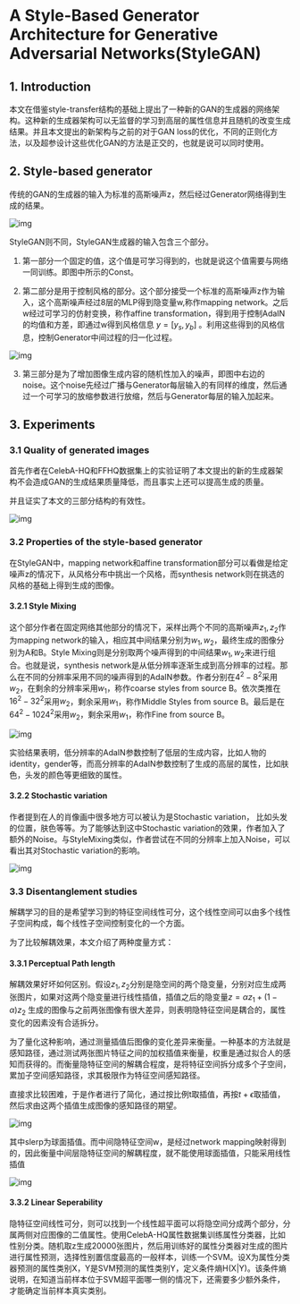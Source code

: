 # A Style-Based Generator Architecture for Generative Adversarial Networks(StyleGAN)
## 1. Introduction
本文在借鉴style-transfer结构的基础上提出了一种新的GAN的生成器的网络架构。这种新的生成器架构可以无监督的学习到高层的属性信息并且随机的改变生成结果。并且本文提出的新架构与之前的对于GAN loss的优化，不同的正则化方法，以及超参设计这些优化GAN的方法是正交的，也就是说可以同时使用。

## 2. Style-based generator
传统的GAN的生成器的输入为标准的高斯噪声z，然后经过Generator网络得到生成的结果。

![img](res/020/001.png)

StyleGAN则不同，StyleGAN生成器的输入包含三个部分。
1. 第一部分一个固定的值，这个值是可学习得到的，也就是说这个值需要与网络一同训练。即图中所示的Const。

2. 第二部分是用于控制风格的部分。这个部分接受一个标准的高斯噪声z作为输入，这个高斯噪声经过8层的MLP得到隐变量w,称作mapping network。之后w经过可学习的仿射变换，称作affine transformation，得到用于控制AdaIN的均值和方差，即通过w得到风格信息 $y=[y_s, y_b]$ 。利用这些得到的风格信息，控制Generator中间过程的归一化过程。

![img](res/020/002.png)

3. 第三部分是为了增加图像生成内容的随机性加入的噪声，即图中右边的noise。这个noise先经过广播与Generator每层输入的有同样的维度，然后通过一个可学习的放缩参数进行放缩，然后与Generator每层的输入加起来。

## 3. Experiments
### 3.1 Quality of generated images
首先作者在CelebA-HQ和FFHQ数据集上的实验证明了本文提出的新的生成器架构不会造成GAN的生成结果质量降低，而且事实上还可以提高生成的质量。

并且证实了本文的三部分结构的有效性。

![img](res/020/003.png)

### 3.2 Properties of the style-based generator
在StyleGAN中，mapping network和affine transformation部分可以看做是给定噪声z的情况下，从风格分布中挑出一个风格，而synthesis network则在挑选的风格的基础上得到生成的图像。

#### 3.2.1 Style Mixing
这个部分作者在固定网络其他部分的情况下，采样出两个不同的高斯噪声$z_1, z_2$作为mapping network的输入，相应其中间结果分别为$w_1, w_2$，最终生成的图像分别为A和B。Style Mixing则是分别取两个噪声得到的中间结果$w_1, w_2$来进行组合。也就是说，synthesis network是从低分辨率逐渐生成到高分辨率的过程。那么在不同的分辨率采用不同的噪声得到的AdaIN参数。作者分别在$4^2-8^2$采用$w_2$，在剩余的分辨率采用$w_1$，称作coarse styles from source B。依次类推在$16^2-32^2$采用$w_2$，剩余采用$w_1$，称作Middle Styles from source B。最后是在$64^2-1024^2$采用$w_2$，剩余采用$w_1$，称作Fine from source B。

![img](res/020/004.png)

实验结果表明，低分辨率的AdaIN参数控制了低层的生成内容，比如人物的identity，gender等，而高分辨率的AdaIN参数控制了生成的高层的属性，比如肤色，头发的颜色等更细致的属性。

#### 3.2.2 Stochastic variation
作者提到在人的肖像画中很多地方可以被认为是Stochastic variation， 比如头发的位置，肤色等等。为了能够达到这中Stochastic variation的效果，作者加入了额外的Noise。与StyleMixing类似，作者尝试在不同的分辨率上加入Noise，可以看出其对Stochastic variation的影响。

![img](res/020/005.png)

### 3.3 Disentanglement studies
解耦学习的目的是希望学习到的特征空间线性可分，这个线性空间可以由多个线性子空间构成，每个线性子空间控制变化的一个方面。

为了比较解耦效果，本文介绍了两种度量方式：

#### 3.3.1 Perceptual Path length
解耦效果好坏如何区别。假设$z_1,z_2$分别是隐空间的两个隐变量，分别对应生成两张图片，如果对这两个隐变量进行线性插值，插值之后的隐变量$z = \alpha z_1 + (1-\alpha)z_2$ 生成的图像与之前两张图像有很大差异，则表明隐特征空间是耦合的，属性变化的因素没有合适拆分。

为了量化这种影响，通过测量插值后图像的变化差异来衡量。一种基本的方法就是感知路径，通过测试两张图片特征之间的加权插值来衡量，权重是通过拟合人的感知而获得的。而衡量隐特征空间的解耦合程度，是将特征空间拆分成多个子空间，累加子空间感知路径，求其极限作为特征空间感知路径。

直接求比较困难，于是作者进行了简化，通过按比例t取插值，再按$t + \epsilon$取插值，然后求由这两个插值生成图像的感知路径的期望。

![img](res/020/006.png)

其中slerp为球面插值。而中间隐特征空间w，是经过network mapping映射得到的，因此衡量中间层隐特征空间的解耦程度，就不能使用球面插值，只能采用线性插值

![img](res/020/007.png)

#### 3.3.2 Linear Seperability
隐特征空间线性可分，则可以找到一个线性超平面可以将隐空间分成两个部分，分属两侧对应图像的二值属性。使用CelebA-HQ属性数据集训练属性分类器，比如性别分类。随机取z生成20000张图片，然后用训练好的属性分类器对生成的图片进行属性预测，选择性别置信度最高的一般样本，训练一个SVM。设X为属性分类器预测的属性类别X，Y是SVM预测的属性类别Y，定义条件熵H(X|Y)。该条件熵说明，在知道当前样本位于SVM超平面哪一侧的情况下，还需要多少额外条件，才能确定当前样本真实类别。
